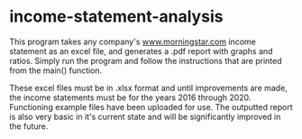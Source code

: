 # income-statement-analysis

This program takes any company's www.morningstar.com income statement as an excel file, and generates a .pdf report with graphs and ratios. Simply run the program and follow the instructions that are printed from the main() function.

These excel files must be in .xlsx format and until improvements are made, the income statements must be for the years 2016 through 2020. Functioning example files have been uploaded for use. The outputted report is also very basic in it's current state and will be significantly improved in the future.
